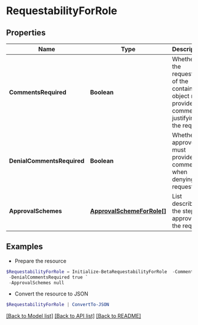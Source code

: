 # RequestabilityForRole
## Properties

Name | Type | Description | Notes
------------ | ------------- | ------------- | -------------
**CommentsRequired** | **Boolean** | Whether the requester of the containing object must provide comments justifying the request | [optional] [default to $false]
**DenialCommentsRequired** | **Boolean** | Whether an approver must provide comments when denying the request | [optional] [default to $false]
**ApprovalSchemes** | [**ApprovalSchemeForRole[]**](ApprovalSchemeForRole.md) | List describing the steps in approving the request | [optional] 

## Examples

- Prepare the resource
```powershell
$RequestabilityForRole = Initialize-BetaRequestabilityForRole  -CommentsRequired true `
 -DenialCommentsRequired true `
 -ApprovalSchemes null
```

- Convert the resource to JSON
```powershell
$RequestabilityForRole | ConvertTo-JSON
```

[[Back to Model list]](../README.md#documentation-for-models) [[Back to API list]](../README.md#documentation-for-api-endpoints) [[Back to README]](../README.md)

